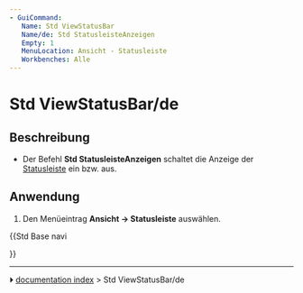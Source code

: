 ```yaml
---
- GuiCommand:
   Name: Std ViewStatusBar
   Name/de: Std StatusleisteAnzeigen
   Empty: 1
   MenuLocation: Ansicht - Statusleiste
   Workbenches: Alle
---
```


# Std ViewStatusBar/de



## Beschreibung

-   Der Befehl **Std StatusleisteAnzeigen** schaltet die Anzeige der [Statusleiste](Status_bar/de.md) ein bzw. aus.



## Anwendung

1.  Den Menüeintrag **Ansicht → Statusleiste** auswählen.





{{Std Base navi

}}



---
⏵ [documentation index](../README.md) > Std ViewStatusBar/de
